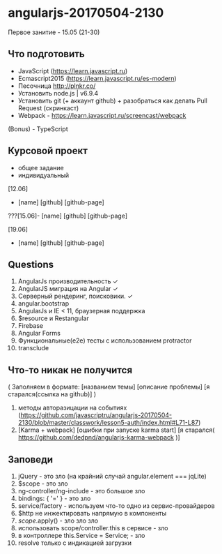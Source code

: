 # angularjs-20170504-2130


Первое занитие - 15.05 (21-30)

## Что подготовить

- JavaScript (https://learn.javascript.ru)
- Ecmascript2015 (https://learn.javascript.ru/es-modern)
- Песочница http://plnkr.co/
- Установить node.js | v6.9.4
- Установить git (+ аккаунт github) + разобраться как делать Pull Request (скринкаст)
- Webpack - https://learn.javascript.ru/screencast/webpack

(Bonus) - TypeScript

## Курсовой проект
- общее задание
- индивидуальный

[12.06]

- [name] [github] [github-page]


???[15.06]- [name] [github] [github-page]


[19.06]

- [name] [github] [github-page]


## Questions
1. AngularJs производительность   ✓
2. AngularJS миграция на Angular  ✓
3. Серверный рендеринг, поисковики. ✓
4. angular.bootstrap
5. AngularJs и IE < 11, браузерная поддержка
6. $resource и Restangular
7. Firebase
8. Angular Forms
9. Функциональные(e2e) тесты с использованием protractor
10. transclude


## Что-то никак не получится
( Заполняем в формате: [названием темы] [описание проблемы] [я старался(ссылка на github)] )

1. методы авторазицации на событиях (https://github.com/javascriptru/angularjs-20170504-2130/blob/master/classwork/lesson5-auth/index.html#L71-L87)
2. [Karma + webpack] [ошибки при запуске karma start] [я старался( https://github.com/dedpnd/angularjs-karma-webpack )]

## Заповеди
1. jQuery - это зло (на крайний случай angular.element === jqLite)
2. $scope - это зло
3. ng-controller/ng-include - это большое зло
4. bindings: { '=' } - это зло
5. service/factory - используем что-то одно из сервис-провайдеров
6. $http не инжектировать напрямую в компоненты
7. $scope.$apply() - зло зло зло
8. использовать scope/controller.this в сервисе - зло
9. в контроллере this.Service = Service; - зло
10. resolve только с индикацией загрузки



